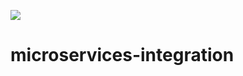 [![](https://github.com/Nikolas-Charalambidis/microservices-integration/workflows/Maven%20Build/badge.svg)](https://github.com/Nikolas-Charalambidis/microservices-integration/actions?query=workflow%3A%22Maven+Build%22)

# microservices-integration
